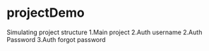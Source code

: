 # projectDemo
Simulating project structure
1.Main project
2.Auth username
2.Auth Password
3.Auth forgot password